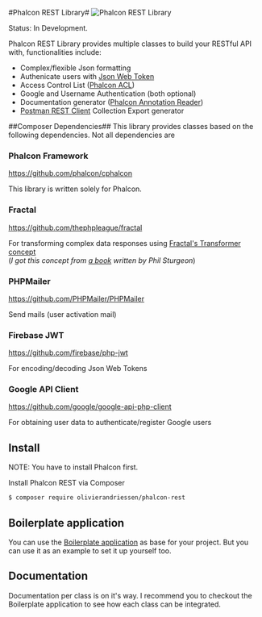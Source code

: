 #Phalcon REST Library#
![Phalcon REST Library](http://phalconist.com/olivierandriessen/phalcon-rest/default.svg)


Status: In Development.

Phalcon REST Library provides multiple classes to build your RESTful API with, functionalities include:
 * Complex/flexible Json formatting
 * Authenicate users with [Json Web Token](http://jwt.io/)
 * Access Control List ([Phalcon ACL](http://docs.phalconphp.com/en/latest/reference/acl.html))
 * Google and Username Authentication (both optional)
 * Documentation generator ([Phalcon Annotation Reader](https://docs.phalconphp.com/en/latest/reference/annotations.html))
 * [Postman REST Client](http://getpostman.com) Collection Export generator

##Composer Dependencies##
This library provides classes based on the following dependencies.
Not all dependencies are 

### Phalcon Framework ###
https://github.com/phalcon/cphalcon

This library is written solely for Phalcon.

### Fractal ###
https://github.com/thephpleague/fractal

For transforming complex data responses using [Fractal's Transformer concept](http://fractal.thephpleague.com/transformers/)  
(*I got this concept from [a book](https://leanpub.com/build-apis-you-wont-hate) written by Phil Sturgeon*)

### PHPMailer ###
https://github.com/PHPMailer/PHPMailer

Send mails (user activation mail)

### Firebase JWT ###
https://github.com/firebase/php-jwt

For encoding/decoding Json Web Tokens  

### Google API Client ###
https://github.com/google/google-api-php-client

For obtaining user data to authenticate/register Google users  

## Install ##
NOTE: You have to install Phalcon first.

Install Phalcon REST via Composer
````bash
$ composer require olivierandriessen/phalcon-rest
````

## Boilerplate application ##
You can use the [Boilerplate application](https://github.com/olivierandriessen/phalcon-rest-boilerplate) as base for your project. But you can use it as an example to set it up yourself too.

## Documentation ##
Documentation per class is on it's way. I recommend you to checkout the Boilerplate application to see how each class can be integrated.
